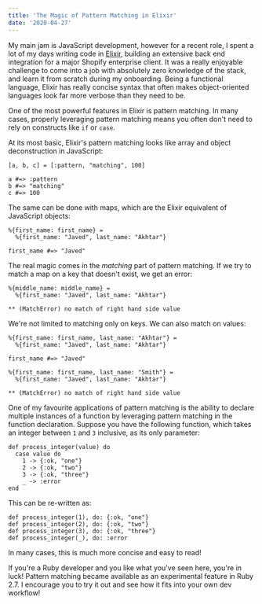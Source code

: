 ```yaml
---
title: 'The Magic of Pattern Matching in Elixir'
date: '2020-04-27'
---
```


My main jam is JavaScript development, however for a recent role, I spent a lot of my days writing code in [Elixir](https://elixir-lang.org/), building an extensive back end integration for a major Shopify enterprise client. It was a really enjoyable challenge to come into a job with absolutely zero knowledge of the stack, and learn it from scratch during my onboarding. Being a functional language, Elixir has really concise syntax that often makes object-oriented languages look far more verbose than they need to be.

One of the most powerful features in Elixir is pattern matching. In many cases, properly leveraging pattern matching means you often don't need to rely on constructs like `if` or `case`.

At its most basic, Elixir's pattern matching looks like array and object deconstruction in JavaScript:

```
[a, b, c] = [:pattern, "matching", 100]

a #=> :pattern
b #=> "matching"
c #=> 100
```

The same can be done with maps, which are the Elixir equivalent of JavaScript objects:

```
%{first_name: first_name} =
  %{first_name: "Javed", last_name: "Akhtar"}

first_name #=> "Javed"
```

The real magic comes in the _matching_ part of pattern matching. If we try to match a map on a key that doesn't exist, we get an error:

```
%{middle_name: middle_name} =
  %{first_name: "Javed", last_name: "Akhtar"}

** (MatchError) no match of right hand side value
```

We're not limited to matching only on keys. We can also match on values:

```
%{first_name: first_name, last_name: "Akhtar"} =
  %{first_name: "Javed", last_name: "Akhtar"}

first_name #=> "Javed"
```

```
%{first_name: first_name, last_name: "Smith"} =
  %{first_name: "Javed", last_name: "Akhtar"}

** (MatchError) no match of right hand side value
```

One of my favourite applications of pattern matching is the ability to declare multiple instances of a function by leveraging pattern matching in the function declaration. Suppose you have the following function, which takes an integer between `1` and `3` inclusive, as its only parameter:

```
def process_integer(value) do
  case value do
    1 -> {:ok, "one"}
    2 -> {:ok, "two"}
    3 -> {:ok, "three"}
    _ -> :error
end
```

This can be re-written as:

```
def process_integer(1), do: {:ok, "one"}
def process_integer(2), do: {:ok, "two"}
def process_integer(3), do: {:ok, "three"}
def process_integer(_), do: :error
```

In many cases, this is much more concise and easy to read!

If you're a Ruby developer and you like what you've seen here, you're in luck! Pattern matching became available as an experimental feature in Ruby 2.7. I encourage you to try it out and see how it fits into your own dev workflow!
